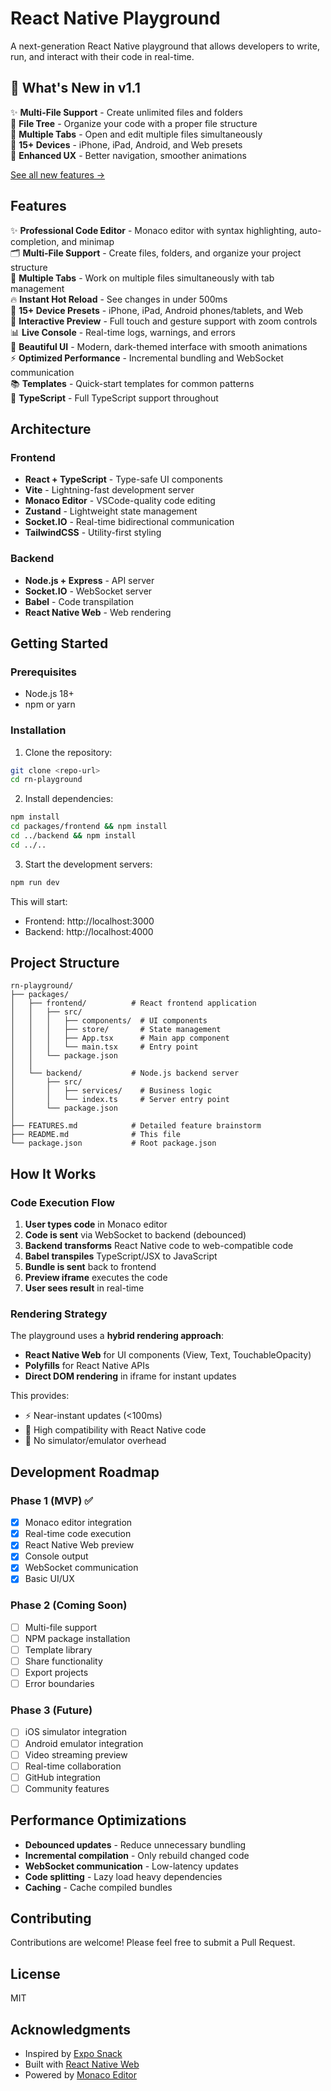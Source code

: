 # React Native Playground

A next-generation React Native playground that allows developers to write, run, and interact with their code in real-time.

## 🎉 What's New in v1.1

✨ **Multi-File Support** - Create unlimited files and folders  
📁 **File Tree** - Organize your code with a proper file structure  
📑 **Multiple Tabs** - Open and edit multiple files simultaneously  
📱 **15+ Devices** - iPhone, iPad, Android, and Web presets  
🔄 **Enhanced UX** - Better navigation, smoother animations  

[See all new features →](./WHATS_NEW.md)

## Features

✨ **Professional Code Editor** - Monaco editor with syntax highlighting, auto-completion, and minimap  
🗂️ **Multi-File Support** - Create files, folders, and organize your project structure  
📑 **Multiple Tabs** - Work on multiple files simultaneously with tab management  
🔥 **Instant Hot Reload** - See changes in under 500ms  
📱 **15+ Device Presets** - iPhone, iPad, Android phones/tablets, and Web  
🎯 **Interactive Preview** - Full touch and gesture support with zoom controls  
📊 **Live Console** - Real-time logs, warnings, and errors  
🎨 **Beautiful UI** - Modern, dark-themed interface with smooth animations  
⚡ **Optimized Performance** - Incremental bundling and WebSocket communication  
📚 **Templates** - Quick-start templates for common patterns  
🔧 **TypeScript** - Full TypeScript support throughout

## Architecture

### Frontend
- **React + TypeScript** - Type-safe UI components
- **Vite** - Lightning-fast development server
- **Monaco Editor** - VSCode-quality code editing
- **Zustand** - Lightweight state management
- **Socket.IO** - Real-time bidirectional communication
- **TailwindCSS** - Utility-first styling

### Backend
- **Node.js + Express** - API server
- **Socket.IO** - WebSocket server
- **Babel** - Code transpilation
- **React Native Web** - Web rendering

## Getting Started

### Prerequisites
- Node.js 18+ 
- npm or yarn

### Installation

1. Clone the repository:
```bash
git clone <repo-url>
cd rn-playground
```

2. Install dependencies:
```bash
npm install
cd packages/frontend && npm install
cd ../backend && npm install
cd ../..
```

3. Start the development servers:
```bash
npm run dev
```

This will start:
- Frontend: http://localhost:3000
- Backend: http://localhost:4000

## Project Structure

```
rn-playground/
├── packages/
│   ├── frontend/          # React frontend application
│   │   ├── src/
│   │   │   ├── components/  # UI components
│   │   │   ├── store/       # State management
│   │   │   ├── App.tsx      # Main app component
│   │   │   └── main.tsx     # Entry point
│   │   └── package.json
│   │
│   └── backend/           # Node.js backend server
│       ├── src/
│       │   ├── services/    # Business logic
│       │   └── index.ts     # Server entry point
│       └── package.json
│
├── FEATURES.md            # Detailed feature brainstorm
├── README.md              # This file
└── package.json           # Root package.json
```

## How It Works

### Code Execution Flow

1. **User types code** in Monaco editor
2. **Code is sent** via WebSocket to backend (debounced)
3. **Backend transforms** React Native code to web-compatible code
4. **Babel transpiles** TypeScript/JSX to JavaScript
5. **Bundle is sent** back to frontend
6. **Preview iframe** executes the code
7. **User sees result** in real-time

### Rendering Strategy

The playground uses a **hybrid rendering approach**:

- **React Native Web** for UI components (View, Text, TouchableOpacity)
- **Polyfills** for React Native APIs
- **Direct DOM rendering** in iframe for instant updates

This provides:
- ⚡ Near-instant updates (<100ms)
- 🎯 High compatibility with React Native code
- 🚀 No simulator/emulator overhead

## Development Roadmap

### Phase 1 (MVP) ✅
- [x] Monaco editor integration
- [x] Real-time code execution
- [x] React Native Web preview
- [x] Console output
- [x] WebSocket communication
- [x] Basic UI/UX

### Phase 2 (Coming Soon)
- [ ] Multi-file support
- [ ] NPM package installation
- [ ] Template library
- [ ] Share functionality
- [ ] Export projects
- [ ] Error boundaries

### Phase 3 (Future)
- [ ] iOS simulator integration
- [ ] Android emulator integration
- [ ] Video streaming preview
- [ ] Real-time collaboration
- [ ] GitHub integration
- [ ] Community features

## Performance Optimizations

- **Debounced updates** - Reduce unnecessary bundling
- **Incremental compilation** - Only rebuild changed code
- **WebSocket communication** - Low-latency updates
- **Code splitting** - Lazy load heavy dependencies
- **Caching** - Cache compiled bundles

## Contributing

Contributions are welcome! Please feel free to submit a Pull Request.

## License

MIT

## Acknowledgments

- Inspired by [Expo Snack](https://snack.expo.dev/)
- Built with [React Native Web](https://necolas.github.io/react-native-web/)
- Powered by [Monaco Editor](https://microsoft.github.io/monaco-editor/)
